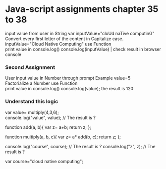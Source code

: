 <h1> Java-script assignments chapter 35 to 38 </h1>

input value from user in String var inputValue="cloUd naTive computinG" </br>
Convert every first letter of the content in Capitalize case. inputValue="Cloud Native Computing" use Function </br>
print value in console.log() console.log(inputValue) | check result in browser console</br>

<h3>Second Assignment</h3>
User input value in Number through prompt Example value=5 </br>
Factorialize a Number use Function </br>
print value in console.log() console.log(value); the result is 120 </br>

<h3>Understand this logic</h3>
var value= multiply(4,3,6); </br>
console.log("value", value); // The result is ? </br>

function add(a, b){ var z= a+b; return z; };</br>

function multiply(a, b, c){ var z= a* add(b, c); return z; }; </br>

console.log("course", course); // The result is ? console.log("z", z); // The result is ? </br>

var course="cloud native computing"; </br>
